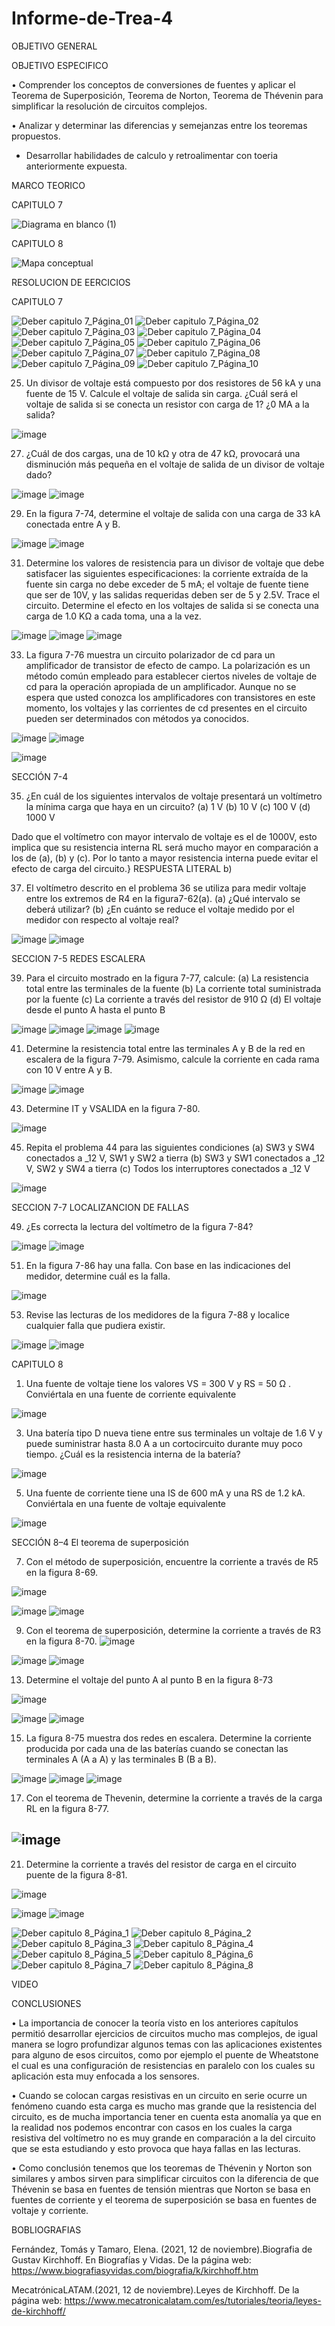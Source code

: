 # Informe-de-Trea-4
OBJETIVO GENERAL 

OBJETIVO ESPECIFICO

•	Comprender los conceptos de conversiones de fuentes y aplicar el Teorema de Superposición, Teorema de Norton, Teorema de Thévenin para simplificar la resolución de circuitos complejos. 

•	Analizar y determinar las diferencias y semejanzas entre los teoremas propuestos.
* Desarrollar habilidades de calculo y retroalimentar con toeria anteriormente expuesta.

MARCO TEORICO

CAPITULO 7

![Diagrama en blanco (1)](https://user-images.githubusercontent.com/93899658/147857437-fee03655-ae93-4827-ade7-b82038a12d7f.png)


CAPITULO 8

![Mapa conceptual](https://user-images.githubusercontent.com/93209004/147688659-43ac7deb-68f4-4f48-b4f2-7344dae606ec.png)

RESOLUCION DE EERCICIOS 

CAPITULO 7

![Deber capitulo 7_Página_01](https://user-images.githubusercontent.com/93209004/147688332-9a54a6d6-8776-4345-843e-bb91319bb118.jpg)
![Deber capitulo 7_Página_02](https://user-images.githubusercontent.com/93209004/147688335-4cf4bc21-90b3-45dc-b2f6-79b55d588026.jpg)
![Deber capitulo 7_Página_03](https://user-images.githubusercontent.com/93209004/147688336-06cd7140-5a40-4b3f-87b4-87270a59d5c6.jpg)
![Deber capitulo 7_Página_04](https://user-images.githubusercontent.com/93209004/147688352-4b912468-15af-4fa1-825d-d12d510f6228.jpg)
![Deber capitulo 7_Página_05](https://user-images.githubusercontent.com/93209004/147688355-915971db-25cc-4278-8e5d-7c87bd60e0d1.jpg)
![Deber capitulo 7_Página_06](https://user-images.githubusercontent.com/93209004/147688357-720d9c31-ae68-45fd-b3f5-44e982bc34c6.jpg)
![Deber capitulo 7_Página_07](https://user-images.githubusercontent.com/93209004/147688358-1a30d244-ffd4-4919-a154-0c7aaf423187.jpg)
![Deber capitulo 7_Página_08](https://user-images.githubusercontent.com/93209004/147688359-dab01d3f-f2d5-49ee-bff0-716a3749dcae.jpg)
![Deber capitulo 7_Página_09](https://user-images.githubusercontent.com/93209004/147688360-c63188b0-146a-466f-9473-958aa04f626e.jpg)
![Deber capitulo 7_Página_10](https://user-images.githubusercontent.com/93209004/147688375-6d9e9439-0b1b-4bad-82a5-e72549a7f369.jpg)


25. Un divisor de voltaje está compuesto por dos resistores de 56 kA y una fuente de 15 V. Calcule el voltaje de salida sin carga. ¿Cuál será el voltaje de salida si se conecta un resistor con carga de 1? ¿0 MA a la salida?

![image](https://user-images.githubusercontent.com/93899658/147854472-eaa37ea3-2dbc-4dee-ae74-a2424ea982b3.png)

27. ¿Cuál de dos cargas, una de 10 kΩ y otra de 47 kΩ, provocará una disminución más pequeña en el voltaje de salida de un divisor de voltaje dado?

![image](https://user-images.githubusercontent.com/93899658/147854477-b3403ee0-9d48-42b7-874c-260d04b78723.png)
![image](https://user-images.githubusercontent.com/93899658/147854480-cd20c7fc-1017-48e5-927f-f0f907724aaf.png)

29. En la figura 7-74, determine el voltaje de salida con una carga de 33 kA conectada entre A y B.

![image](https://user-images.githubusercontent.com/93899658/147854481-13fc231c-2dd7-42c9-8fac-3f57d8c50ba8.png)
![image](https://user-images.githubusercontent.com/93899658/147854486-0f3fe2b8-fce6-46d9-bb8b-ccdba5734c0c.png)

31. Determine los valores de resistencia para un divisor de voltaje que debe satisfacer las siguientes especificaciones: la corriente extraída de la fuente sin carga no debe exceder de 5 mA; el voltaje de fuente tiene que ser de 10V, y las salidas requeridas deben ser de 5 y 2.5V. Trace el circuito. Determine el efecto en los voltajes de salida si se conecta una carga de 1.0 KΩ a cada toma, una a la vez.

![image](https://user-images.githubusercontent.com/93899658/147854490-84f87e7b-997f-4a42-9d53-2fedab03e979.png)
![image](https://user-images.githubusercontent.com/93899658/147854531-9a8ff3c7-e15e-47a6-9d7f-2b06e798ff80.png)
![image](https://user-images.githubusercontent.com/93899658/147854537-7cf5a429-7dac-48a1-95ba-013fcd5d4ce1.png)

33. La figura 7-76 muestra un circuito polarizador de cd para un amplificador de transistor de efecto de campo. La polarización es un método común empleado para establecer ciertos niveles de voltaje de cd para la operación apropiada de un amplificador. Aunque no se espera que usted conozca los amplificadores con transistores en este momento, los voltajes y las corrientes de cd presentes en el circuito pueden ser determinados con métodos ya conocidos.

![image](https://user-images.githubusercontent.com/93899658/147854551-4379d1c5-d19c-4a04-8a98-b666a1725e9b.png)
![image](https://user-images.githubusercontent.com/93899658/147854556-aa2db7a4-6dc0-4514-8dec-74a0d0aecb67.png)

![image](https://user-images.githubusercontent.com/93899658/147854560-7939b669-c319-43b9-b253-9c410c3a4ac4.png)

SECCIÓN 7-4

35. ¿En cuál de los siguientes intervalos de voltaje presentará un voltímetro la mínima carga que haya en un circuito?
(a) 1 V
(b) 10 V
(c) 100 V
(d) 1000 V

Dado que el voltímetro con mayor intervalo de voltaje es el de 1000V, esto implica que su resistencia interna RL será mucho mayor en comparación a los de (a), (b) y (c). 
Por lo tanto a  mayor resistencia interna puede evitar el efecto de carga del circuito.}
RESPUESTA LITERAL b)


37. El voltímetro descrito en el problema 36 se utiliza para medir voltaje entre los extremos de R4 en la figura7-62(a).
(a) ¿Qué intervalo se deberá utilizar?
(b) ¿En cuánto se reduce el voltaje medido por el medidor con respecto al voltaje real?

![image](https://user-images.githubusercontent.com/93899658/147854585-a1cd8aa4-cb3d-43e8-bcdd-87ed3cd6fdc4.png)
![image](https://user-images.githubusercontent.com/93899658/147854589-da19cae8-2bb4-4be9-9cf1-f9166896863c.png)

SECCION 7-5 REDES ESCALERA

39. Para el circuito mostrado en la figura 7-77, calcule:
(a) La resistencia total entre las terminales de la fuente 
(b) La corriente total suministrada por la fuente
(c) La corriente a través del resistor de 910 Ω
(d) El voltaje desde el punto A hasta el punto B

![image](https://user-images.githubusercontent.com/93899658/147854629-fd9a5279-f2cd-4619-bfd3-35910e9a92c1.png)
![image](https://user-images.githubusercontent.com/93899658/147854637-c3ac0ec7-f328-4ed0-8594-1500d255dc9b.png)
![image](https://user-images.githubusercontent.com/93899658/147854655-7d1064fc-d081-4f69-b555-54421d5affb5.png)
![image](https://user-images.githubusercontent.com/93899658/147854659-81d4f1fe-4f33-40c9-a9b9-64f8fedfc90c.png)

41. Determine la resistencia total entre las terminales A y B de la red en escalera de la figura 7-79. Asimismo, calcule la corriente en cada rama con 10 V entre A y B.

![image](https://user-images.githubusercontent.com/93899658/147854668-f22a2e40-8d38-4538-9506-d7e0931f3f6b.png)
![image](https://user-images.githubusercontent.com/93899658/147854672-0fd714bd-0139-48bc-a5ef-b47a98bb05b9.png)

43. Determine IT y VSALIDA en la figura 7-80.

![image](https://user-images.githubusercontent.com/93899658/147854700-d34d3783-b43f-4e7b-b2e1-cc7650ca4cf8.png)

45. Repita el problema 44 para las siguientes condiciones
(a) SW3 y SW4 conectados a _12 V, SW1 y SW2 a tierra
(b) SW3 y SW1 conectados a _12 V, SW2 y SW4 a tierra
(c) Todos los interruptores conectados a _12 V

![image](https://user-images.githubusercontent.com/93899658/147854714-bb3b2670-f0ce-4e04-b8ad-909b910a876c.png)

SECCION 7-7 LOCALIZANCION DE FALLAS

49. ¿Es correcta la lectura del voltímetro de la figura 7-84?

![image](https://user-images.githubusercontent.com/93899658/147854720-c84b3419-9256-4a48-b9f6-f17edc063237.png)
![image](https://user-images.githubusercontent.com/93899658/147854726-1a43c93b-1149-487d-9294-6cd937ffa291.png)

51. En la figura 7-86 hay una falla. Con base en las indicaciones del medidor, determine cuál es la falla.

![image](https://user-images.githubusercontent.com/93899658/147854739-dbe54806-edf0-45a6-88e3-493716c1a7ad.png)

53. Revise las lecturas de los medidores de la figura 7-88 y localice cualquier falla que pudiera existir.

![image](https://user-images.githubusercontent.com/93899658/147854748-34528445-7328-494c-8f6c-46a871e6c3c8.png)
![image](https://user-images.githubusercontent.com/93899658/147854759-8935ea56-869e-411b-aa99-442456266ffa.png)





CAPITULO 8

1) Una fuente de voltaje tiene los valores VS = 300 V y RS = 50 Ω . Conviértala en una fuente de corriente equivalente


![image](https://user-images.githubusercontent.com/93899658/147987881-63628aad-9b33-429f-a45c-5a5399dc95b1.png)

3. Una batería tipo D nueva tiene entre sus terminales un voltaje de 1.6 V y puede suministrar hasta 8.0 A	 a un cortocircuito durante muy poco tiempo. ¿Cuál es la resistencia interna de la batería?

![image](https://user-images.githubusercontent.com/93899658/147987922-3427528f-05ce-454c-9665-d556bcdd9215.png)


5. Una fuente de corriente tiene una IS de 600 mA y una RS de 1.2 kA. Conviértala en una fuente de voltaje equivalente


![image](https://user-images.githubusercontent.com/93899658/147987952-2aaac567-a8c1-4171-8f8e-aebab9463cfe.png)

SECCIÓN 8–4 El teorema de superposición

7. Con el método de superposición, encuentre la corriente a través de R5 en la figura 8-69.

![image](https://user-images.githubusercontent.com/93899658/147993225-971e3d2e-9649-4635-973e-78bd3e3428cc.png)

![image](https://user-images.githubusercontent.com/93899658/147993282-546e002a-be4e-4ae7-8024-235323774c90.png)
![image](https://user-images.githubusercontent.com/93899658/147993298-873c5788-6f91-4b62-b287-f7ab4b486480.png)


9. Con el teorema de superposición, determine la corriente a través de R3 en la figura 8-70.
![image](https://user-images.githubusercontent.com/93899658/146816124-d0cfb1f0-6326-413b-be28-f2845095505d.png)

![image](https://user-images.githubusercontent.com/93899658/147995951-71ebf493-159c-4d53-97f4-08fae0c05b5a.png)
![image](https://user-images.githubusercontent.com/93899658/147995987-845f658d-c74b-4d35-b4a9-6fee9f3bbbdb.png)



13. Determine el voltaje del punto A al punto B en la figura 8-73

![image](https://user-images.githubusercontent.com/93899658/146816233-36ced5bc-e586-488d-a1cd-82f53afe1658.png)

![image](https://user-images.githubusercontent.com/93899658/146816454-a94ccd40-a564-4ef2-b242-0c4ff07783c2.png)
![image](https://user-images.githubusercontent.com/93899658/146816476-8fb0ecc8-1e58-4c7b-b00e-9fce8d3f1aef.png)

15. La figura 8-75 muestra dos redes en escalera. Determine la corriente producida por cada una de las baterías cuando se conectan las terminales A (A a A) y las terminales B (B a B).

![image](https://user-images.githubusercontent.com/93899658/147998303-6682801d-5de0-4903-b327-d8093fbc3af5.png)
![image](https://user-images.githubusercontent.com/93899658/147998330-07939f5b-4a91-45bd-99cd-854ce04142a5.png)
![image](https://user-images.githubusercontent.com/93899658/147998349-b766c145-5c0f-441c-b259-61f35d1d62cd.png)


17. Con el teorema de Thevenin, determine la corriente a través de la carga RL en la figura 8-77.

![image](https://user-images.githubusercontent.com/93899658/146816648-f1e89d36-c56c-4195-895c-59315d066fc5.png)
-----------
21. Determine la corriente a través del resistor de carga en el circuito puente de la figura 8-81.

![image](https://user-images.githubusercontent.com/93899658/146816714-e3b847be-33af-4551-a4b0-3857648304cc.png)

![image](https://user-images.githubusercontent.com/93899658/146816750-b87c25be-6394-4601-81f5-3f670ffc627a.png)
![image](https://user-images.githubusercontent.com/93899658/146816761-41896513-5b14-4de6-8712-6e600a318bfa.png)

![Deber capitulo 8_Página_1](https://user-images.githubusercontent.com/93209004/147691084-927757a4-550a-42ae-a20f-f59a686ea649.jpg)
![Deber capitulo 8_Página_2](https://user-images.githubusercontent.com/93209004/147688498-d0162dfb-3fdc-4e7c-a8f6-fb8fca9ab412.jpg)
![Deber capitulo 8_Página_3](https://user-images.githubusercontent.com/93209004/147688500-270add99-2b46-416d-b09f-3f3db7292a3a.jpg)
![Deber capitulo 8_Página_4](https://user-images.githubusercontent.com/93209004/147688502-cf5c3d7e-556e-48d9-9060-f0bab0041bfd.jpg)
![Deber capitulo 8_Página_5](https://user-images.githubusercontent.com/93209004/147688504-96f4e2c3-05c2-423f-b100-4ee1a00e5e98.jpg)
![Deber capitulo 8_Página_6](https://user-images.githubusercontent.com/93209004/147688505-2ccdb447-6831-4ad7-8f2f-487b57925876.jpg)
![Deber capitulo 8_Página_7](https://user-images.githubusercontent.com/93209004/147688506-02784205-884c-4582-8256-5aceb3414ec3.jpg)
![Deber capitulo 8_Página_8](https://user-images.githubusercontent.com/93209004/147688507-36636183-5643-41c6-9171-96935948e167.jpg)


VIDEO
 
CONCLUSIONES 

• La importancia de conocer la teoría visto en los anteriores capítulos permitió desarrollar ejercicios de circuitos mucho mas complejos, de igual manera se logro profundizar algunos temas con las aplicaciones existentes para alguno de esos circuitos, como por ejemplo el puente de Wheatstone el cual es una configuración de resistencias en paralelo con los cuales su aplicación esta muy enfocada a los sensores.

• Cuando se colocan cargas resistivas en un circuito en serie ocurre un fenómeno cuando esta carga es mucho mas grande que la resistencia del circuito, es de mucha importancia tener en cuenta esta anomalía ya que en la realidad nos podemos encontrar con casos en los cuales la carga resistiva del voltímetro no es muy grande en comparación a la del circuito que se esta estudiando y esto provoca que haya fallas en las lecturas.

•	Como conclusión tenemos que los teoremas de Thévenin y Norton son similares y ambos sirven para simplificar circuitos con la diferencia de que Thévenin se basa en fuentes de tensión mientras que Norton se basa en fuentes de corriente y el teorema de superposición se basa en fuentes de voltaje y corriente.


BOBLIOGRAFIAS 

Fernández, Tomás y Tamaro, Elena. (2021, 12 de noviembre).Biografia de Gustav Kirchhoff. En Biografías y Vidas. De la página web: https://www.biografiasyvidas.com/biografia/k/kirchhoff.htm

MecatrónicaLATAM.(2021, 12 de noviembre).Leyes de Kirchhoff. De la página web: https://www.mecatronicalatam.com/es/tutoriales/teoria/leyes-de-kirchhoff/
